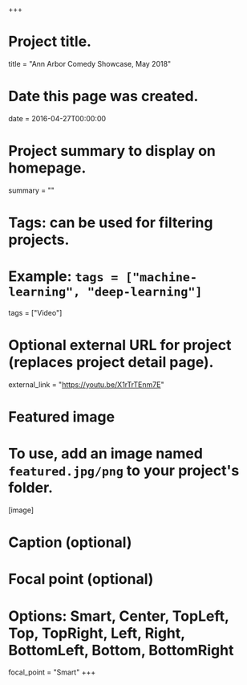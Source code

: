 +++
# Project title.
title = "Ann Arbor Comedy Showcase, May 2018"

# Date this page was created.
date = 2016-04-27T00:00:00

# Project summary to display on homepage.
summary = ""

# Tags: can be used for filtering projects.
# Example: `tags = ["machine-learning", "deep-learning"]`
tags = ["Video"]

# Optional external URL for project (replaces project detail page).
external_link = "https://youtu.be/X1rTrTEnm7E"

# Featured image
# To use, add an image named `featured.jpg/png` to your project's folder. 
[image]
  # Caption (optional)

  # Focal point (optional)
  # Options: Smart, Center, TopLeft, Top, TopRight, Left, Right, BottomLeft, Bottom, BottomRight
  focal_point = "Smart"
+++
